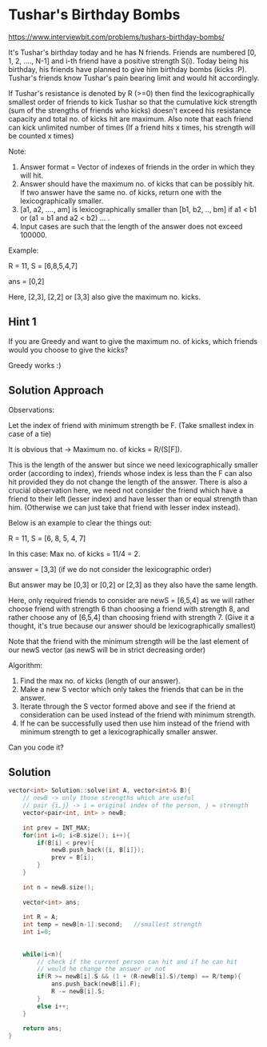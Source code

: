 # Tushar's Birthday Bombs

https://www.interviewbit.com/problems/tushars-birthday-bombs/

It's Tushar's birthday today and he has N friends. Friends are numbered [0, 1, 2, ...., N-1] and i-th friend have a positive strength S(i). Today being his birthday, his friends have planned to give him birthday bombs (kicks :P). Tushar's friends know Tushar's pain bearing limit and would hit accordingly.

If Tushar's resistance is denoted by R (>=0) then find the lexicographically smallest order of friends to kick Tushar so that the cumulative kick strength (sum of the strengths of friends who kicks) doesn't exceed his resistance capacity and total no. of kicks hit are maximum. Also note that each friend can kick unlimited number of times (If a friend hits x times, his strength will be counted x times)

Note:

1. Answer format = Vector of indexes of friends in the order in which they will hit.
2. Answer should have the maximum no. of kicks that can be possibly hit. If two answer have the same no. of kicks, return one with the lexicographically smaller.
3. [a1, a2, ...., am] is lexicographically smaller than [b1, b2, .., bm] if a1 < b1 or (a1 = b1 and a2 < b2) ... .
4. Input cases are such that the length of the answer does not exceed 100000.


Example:

R = 11, S = [6,8,5,4,7]

ans = [0,2]

Here, [2,3], [2,2] or [3,3] also give the maximum no. kicks.

## Hint 1

If you are Greedy and want to give the maximum no. of kicks, which friends would you choose to give the kicks?

Greedy works :)

## Solution Approach

Observations:

Let the index of friend with minimum strength be F. (Take smallest index in case of a tie)

It is obvious that -> Maximum no. of kicks = R/(S[F]).

This is the length of the answer but since we need lexicographically smaller order (according to index), friends whose index is less than the F can also hit provided they do not change the length of the answer. There is also a crucial observation here, we need not consider the friend which have a friend to their left (lesser index) and have lesser than or equal strength than him. (Otherwise we can just take that friend with lesser index instead).

Below is an example to clear the things out:

R = 11, S = [6, 8, 5, 4, 7]

In this case: Max no. of kicks = 11/4 = 2.

answer = [3,3] (if we do not consider the lexicographic order)

But answer may be [0,3] or [0,2] or [2,3] as they also have the same length. 

Here, only required friends to consider are newS = [6,5,4] as we will rather choose friend with strength 6 than choosing a friend with strength 8, and rather choose any of [6,5,4] than choosing friend with strength 7. (Give it a thought, it's true because our answer should be lexicographically smallest)

Note that the friend with the minimum strength will be the last element of our newS vector (as newS will be in strict decreasing order)

Algorithm:

1. Find the max no. of kicks (length of our answer).
2. Make a new S vector which only takes the friends that can be in the answer.
3. Iterate through the S vector formed above and see if the friend at consideration can be used instead of the friend with minimum strength.
4. If he can be successfully used then use him instead of the friend with minimum strength to get a lexicographically smaller answer.

Can you code it?


## Solution

```cpp
vector<int> Solution::solve(int A, vector<int>& B){
	// newB -> only those strengths which are useful
	// pair {i,j} -> i = original index of the person, j = strength
	vector<pair<int, int> > newB;
	
	int prev = INT_MAX;
	for(int i=0; i<B.size(); i++){
		if(B[i] < prev){
			newB.push_back({i, B[i]});
			prev = B[i];
		} 
	}
	
	int n = newB.size();
	
	vector<int> ans;
	
	int R = A;
	int temp = newB[n-1].second;   //smallest strength
	int i=0;
	
	
	while(i<n){
		// check if the current person can hit and if he can hit
		// would he change the answer or not
		if(R >= newB[i].S && (1 + (R-newB[i].S)/temp) == R/temp){
			ans.push_back(newB[i].F);
			R -= newB[i].S;
		} 
		else i++;
	}
	
	return ans;
}

```

